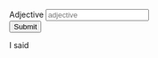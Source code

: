 <section id="user-input">
    <!--- This is the main user input section a form tag wraps the inputs we want to collect -->
    <form method="get">
        <div>
            <!-- This is a single input, it has a label and a input field for the user to enter information into. The name signifies the variable the input will be stored in -->
            <label for="adjective1">Adjective</label>
            <input type="text" name="adjective1" placeholder="adjective" />
        </div>
        <!-- Button for the user to click when submiting the form -->
        <input type="submit" />
    </form>
</section>

<!-- The madlib we will populate -->
<section id="madlib">
    <!-- we wrap the mad lib in a paragraph tag, inside of this we will need something to place the text into that the user submits. I am using a span because it displays on the page inline instead of something that would cause a linebreak to happen, such as another p tag or div.  The id is a tag we can use to specify which field this is, I am naming it the same as the name on the form input to keep things simple, it could be anything as long as it is unique. -->
    <p>I said <span id="adjective1"></span></p>
</section>

<!-- We will be putting code inside of script to handle the logic of how to handle the madlib population -->
<script>

$("#user-input").find("form").submit(function(event) {
    event.preventDefault();
    entries = $(this).serializeArray()
    console.log(entries)
    entries.forEach(function(entry) {
        console.log("-----entry------")
        console.log(entry)
        $("#" + entry["name"]).text(entry["value"])
    })
})

</script>